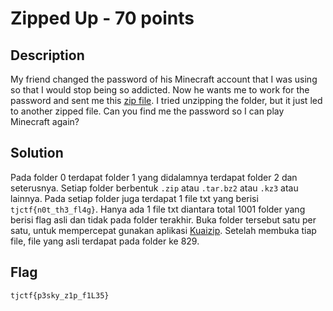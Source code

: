 # Zipped Up - 70 points
## Description

My friend changed the password of his Minecraft account that I was using so that I would stop being so addicted. Now he wants me to work for the password and sent me this [zip file](https://github.com/lumbricina/TJCTF-2020-05311840000044/blob/master/Miscellaneous/Zipped%20Up/0.zip). I tried unzipping the folder, but it just led to another zipped file. Can you find me the password so I can play Minecraft again?

## Solution

Pada folder 0 terdapat folder 1 yang didalamnya terdapat folder 2 dan seterusnya. Setiap folder berbentuk `.zip` atau `.tar.bz2` atau `.kz3` atau lainnya. Pada setiap folder juga terdapat 1 file txt yang berisi `tjctf{n0t_th3_fl4g}`. Hanya ada 1 file txt diantara total 1001 folder yang berisi flag asli dan tidak pada folder terakhir.
Buka folder tersebut satu per satu, untuk mempercepat gunakan aplikasi [Kuaizip](http://www.kuaizip.com/en/).
Setelah membuka tiap file, file yang asli terdapat pada folder ke 829.

## Flag

```
tjctf{p3sky_z1p_f1L35}
```
